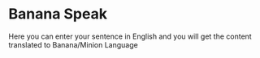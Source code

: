 # Banana Speak
Here you can enter your sentence in English and you will get the content translated to Banana/Minion Language
